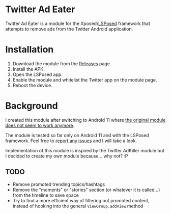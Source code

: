 # Twitter Ad Eater

Twitter Ad Eater is a module for the Xposed/[LSPosed](https://github.com/LSPosed/LSPosed) framework that attempts to remove ads from the Twitter Android application.

# Installation

1. Download the module from the [Releases](https://github.com/ppawel/twitter-ad-eater/releases) page.
2. Install the APK.
3. Open the LSPosed app.
4. Enable the module and whitelist the Twitter app on the module page.
5. Reboot the device.

# Background

I created this module after switching to Android 11 where [the original module](https://github.com/gusarov/TwitterAdKiller) [does not seem to work anymore](https://github.com/gusarov/TwitterAdKiller/issues/2).

The module is tested so far only on Android 11 and with the LSPosed framework. Feel free to [report any issues](https://github.com/ppawel/twitter-ad-eater/issues) and I will take a look.

Implementation of this module is inspired by the Twitter AdKiller module but I decided to create my own module because... why not? :P

## TODO

* Remove promoted trending topics/hashtags
* Remove the "moments" or "stories" section (or whatever it is called...) from the timeline to save space
* Try to find a more efficient way of filtering out promoted content, instead of hooking into the general `ViewGroup.addView` method
